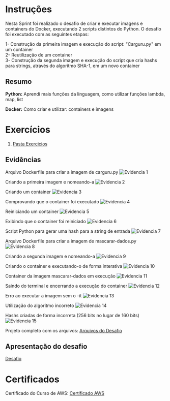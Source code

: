 # Instruções

Nesta Sprint foi realizado o desafio de criar e executar imagens e containers do Docker, executando 2 scripts distintos do Python. O desafio foi executado com as seguintes etapas:<br>

1- Construção da primeira imagem e execução do script: "Carguru.py" em um container<br>
2- Reutilização de um container<br>
3- Construção da segunda imagem e execução do script que cria hashs para strings, através do algoritmo SHA-1, em um novo container

## Resumo

**Python:** Aprendi mais funções da linguagem, como utilizar funções lambda, map, list

**Docker:** Como criar e utilizar: containers e imagens

# Exercícios

1. [Pasta Exercicios](exercicios/)

## Evidências

Arquivo Dockerfile para criar a imagem de carguru.py
![Evidencia 1](evidencias/01.png)

Criando a primeira imagem e nomeando-a
![Evidencia 2](evidencias/02.png) 

Criando um container
![Evidencia 3](evidencias/03.png)

Comprovando que o container foi executado
![Evidencia 4](evidencias/04.png)

Reiniciando um container
![Evidencia 5](evidencias/05.png)

Exibindo que o container foi reiniciado
![Evidencia 6](evidencias/06.png)

Script Python para gerar uma hash para a string de entrada
![Evidencia 7](evidencias/07.png)

Arquivo Dockerfile para criar a imagem de mascarar-dados.py
![Evidencia 8](evidencias/08.png)

Criando a segunda imagem e nomeando-a
![Evidencia 9](evidencias/09.png)

Criando o container e executando-o de forma interativa
![Evidencia 10](evidencias/10.png)

Container da imagem mascarar-dados em execução
![Evidencia 11](evidencias/11.png)

Saindo do terminal e encerrando a execução do container
![Evidencia 12](evidencias/12.png)

Erro ao executar a imagem sem o -it
![Evidencia 13](evidencias/13.png)

Utilização do algoritmo incorreto
![Evidencia 14](evidencias/14.png)

Hashs criadas de forma incorreta (256 bits no lugar de 160 bits)
![Evidencia 15](evidencias/15.png)

Projeto completo com os arquivos:
[Arquivos do Desafio](desafio/)

## Apresentação do desafio

[Desafio](desafio/README.md)

# Certificados

Certificado do Curso de AWS:
[Certificado AWS](certificados/AWS.pdf)